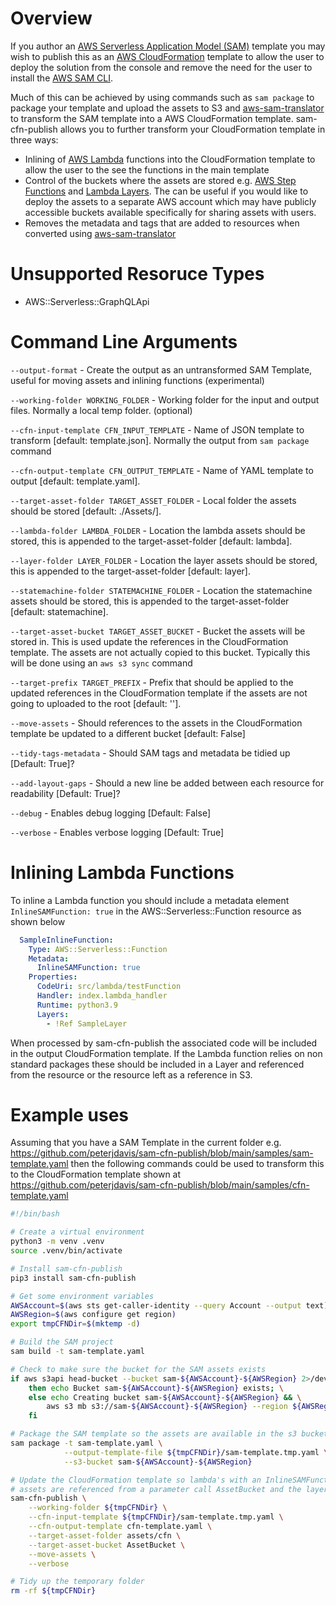 # Overview
If you author an [AWS Serverless Application Model (SAM)](https://aws.amazon.com/serverless/sam/) template you may wish to publish this as an [AWS CloudFormation](https://docs.aws.amazon.com/cloudformation/index.html) template to allow the user to deploy the solution from the console and remove the need for the user to install the [AWS SAM CLI](https://docs.aws.amazon.com/serverless-application-model/latest/developerguide/install-sam-cli.html).

Much of this can be achieved by using commands such as `sam package` to package your template and upload the assets to S3 and [aws-sam-translator](https://pypi.org/project/aws-sam-translator/) to transform the SAM template into a AWS CloudFormation template.  sam-cfn-publish allows you to further transform your CloudFormation template in three ways:
* Inlining of [AWS Lambda](https://docs.aws.amazon.com/lambda/latest/dg/welcome.html) functions into the CloudFormation template to allow the user to the see the functions in the main template
* Control of the buckets where the assets are stored e.g. [AWS Step Functions](https://aws.amazon.com/step-functions/) and [Lambda Layers](https://docs.aws.amazon.com/lambda/latest/dg/configuration-layers.html).  The can be useful if you would like to deploy the assets to a separate AWS account which may have publicly accessible buckets available specifically for sharing assets with users.
* Removes the metadata and tags that are added to resources when converted using [aws-sam-translator](https://pypi.org/project/aws-sam-translator/)

# Unsupported Resoruce Types
* AWS::Serverless::GraphQLApi

# Command Line Arguments
  `--output-format` - Create the output as an untransformed SAM Template, useful for moving assets and inlining functions (experimental)

  `--working-folder WORKING_FOLDER` - Working folder for the input and output files.  Normally a local temp folder. (optional)
  
  `--cfn-input-template CFN_INPUT_TEMPLATE` - Name of JSON template to transform [default: template.json].  Normally the output from `sam package` command
   
   `--cfn-output-template CFN_OUTPUT_TEMPLATE` - Name of YAML template to output [default: template.yaml].

  `--target-asset-folder TARGET_ASSET_FOLDER` - Local folder the assets should be stored [default: ./Assets/].

  `--lambda-folder LAMBDA_FOLDER` - Location the lambda assets should be stored, this is appended to the target-asset-folder [default: lambda].

  `--layer-folder LAYER_FOLDER` - Location the layer assets should be stored, this is appended to the target-asset-folder [default: layer].

  `--statemachine-folder STATEMACHINE_FOLDER` - Location the statemachine assets should be stored, this is appended to the target-asset-folder [default: statemachine].

  `--target-asset-bucket TARGET_ASSET_BUCKET` - Bucket the assets will be stored in.  This is used update the references in the CloudFormation template.  The assets are not actually copied to this bucket.  Typically this will be done using an `aws s3 sync` command

  `--target-prefix TARGET_PREFIX` - Prefix that should be applied to the updated references in the CloudFormation template if the assets are not going to uploaded to the root [default: ''].

  `--move-assets` - Should references to the assets in the CloudFormation template be updated to a different bucket [default: False]

  `--tidy-tags-metadata` - Should SAM tags and metadata be tidied up [Default: True]?

  `--add-layout-gaps` - Should a new line be added between each resource for readability [Default: True]?

  `--debug` - Enables debug logging [Default: False]

  `--verbose` - Enables verbose logging [Default: True]

# Inlining Lambda Functions
To inline a Lambda function you should include a metadata element `InlineSAMFunction: true` in the AWS::Serverless::Function resource as shown below

```YAML
  SampleInlineFunction:
    Type: AWS::Serverless::Function
    Metadata:
      InlineSAMFunction: true
    Properties:
      CodeUri: src/lambda/testFunction
      Handler: index.lambda_handler
      Runtime: python3.9
      Layers:
        - !Ref SampleLayer
```
When processed by sam-cfn-publish the associated code will be included in the output CloudFormation template.  If the Lambda function relies on non standard packages these should be included in a Layer and referenced from the resource or the resource left as a reference in S3.

# Example uses
Assuming that you have a SAM Template in the current folder e.g. https://github.com/peterjdavis/sam-cfn-publish/blob/main/samples/sam-template.yaml then the following commands could be used to transform this to the CloudFormation template shown at https://github.com/peterjdavis/sam-cfn-publish/blob/main/samples/cfn-template.yaml
```bash
#!/bin/bash

# Create a virtual environment
python3 -m venv .venv
source .venv/bin/activate

# Install sam-cfn-publish
pip3 install sam-cfn-publish

# Get some environment variables
AWSAccount=$(aws sts get-caller-identity --query Account --output text)
AWSRegion=$(aws configure get region)
export tmpCFNDir=$(mktemp -d)

# Build the SAM project
sam build -t sam-template.yaml

# Check to make sure the bucket for the SAM assets exists
if aws s3api head-bucket --bucket sam-${AWSAccount}-${AWSRegion} 2>/dev/null; \
    then echo Bucket sam-${AWSAccount}-${AWSRegion} exists; \
    else echo Creating bucket sam-${AWSAccount}-${AWSRegion} && \
        aws s3 mb s3://sam-${AWSAccount}-${AWSRegion} --region ${AWSRegion} ; \
    fi

# Package the SAM template so the assets are available in the s3 bucket and teh updated template is available
sam package -t sam-template.yaml \
            --output-template-file ${tmpCFNDir}/sam-template.tmp.yaml \
            --s3-bucket sam-${AWSAccount}-${AWSRegion} 

# Update the CloudFormation template so lambda's with an InlineSAMFunction: true metadata tag are inlined
# assets are referenced from a parameter call AssetBucket and the layer and lambda are referenced from a default prefix
sam-cfn-publish \
    --working-folder ${tmpCFNDir} \
    --cfn-input-template ${tmpCFNDir}/sam-template.tmp.yaml \
    --cfn-output-template cfn-template.yaml \
    --target-asset-folder assets/cfn \
    --target-asset-bucket AssetBucket \
    --move-assets \
    --verbose

# Tidy up the temporary folder
rm -rf ${tmpCFNDir}
```